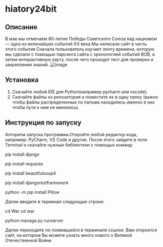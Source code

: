 # hiatory24bit
## Описание
В мае мы отмечаем 80-летие Победы Советского Союза над нацизмом — одно из величайших событий XX века.Мы написали сайт в честь этого события
Сначала пользователь изучает ленту времени, которую мы сделали с помощью парсинга сайта с хронологией событий ВОВ, а затем интерактивную карту, после чего проходит тест для проверки и закрепления знаний.
![image](https://github.com/user-attachments/assets/eb9e565d-4a25-48b4-924b-e2bdb757c3ed)

## Установка
1. Скачайте любой IDE для Python(например pycharm или vscode).
2. Скачайте файлы из репозитория и поместите их в одну папку (важно чтобы файлы распределенные по папкам находились именно в них чтобы пути к ним не менялись).


## Инструкция по запуску
Алгоритм запуска программы:Откройте любой редактор кода, например: PyCharm, VS Code и другие. После этого зайдите в поле Terminal и скачайте нужные библиотеки с помощью команд:

pip install django

pip install requests

pip install beautifulsoup4

pip install djangorestframework

python -m pip install Pillow

Далее введите в терминал следующие строки:

cd War
cd war

python manage.py runserver

Далее переходите по появившейся в терминале ссылке. Вам откроется сайт, на котором Вы можете узнать много нового о Великой Отечественной Войне.

